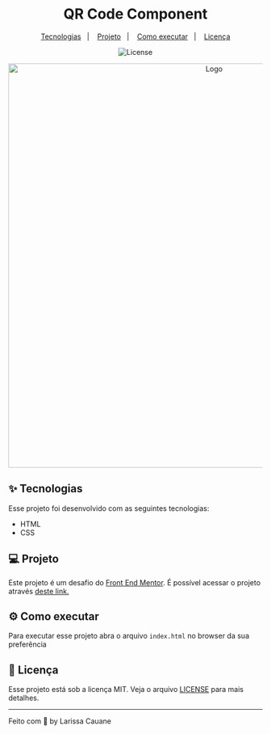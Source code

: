 <h1 align="center">QR Code Component</h1>
<p align="center">
  <a href="#-tecnologias">Tecnologias</a>&nbsp;&nbsp;&nbsp;|&nbsp;&nbsp;&nbsp;
  <a href="#-projeto">Projeto</a>&nbsp;&nbsp;&nbsp;|&nbsp;&nbsp;&nbsp;
  <a href="#-como-executar">Como executar</a>&nbsp;&nbsp;&nbsp;|&nbsp;&nbsp;&nbsp;
 <a href="#-licença">Licença</a>
</p>

<p align="center">
  <img alt="License" src="https://img.shields.io/static/v1?label=license&message=MIT&color=1f3251&labelColor=000000">
</p>

<p align="center">
    <img src="https://i.imgur.com/aD4d3Qk.jpg" alt="Logo" width="800">
</p>

## ✨ Tecnologias
Esse projeto foi desenvolvido com as seguintes tecnologias:
- HTML
- CSS

## 💻 Projeto
Este projeto é um desafio do <a href="https://www.frontendmentor.io/challenges/qr-code-component-iux_sIO_H">Front End Mentor</a>. É possível acessar o projeto através <a href="https://determined-shockley-0dc257.netlify.app/">deste link.</a> 


## ⚙ Como executar
Para executar esse projeto abra o arquivo `index.html` no browser da sua preferência 

## 📃 Licença
Esse projeto está sob a licença MIT. Veja o arquivo [LICENSE](LICENSE.md) para mais detalhes.

---

Feito com 🧡 by Larissa Cauane 

 
